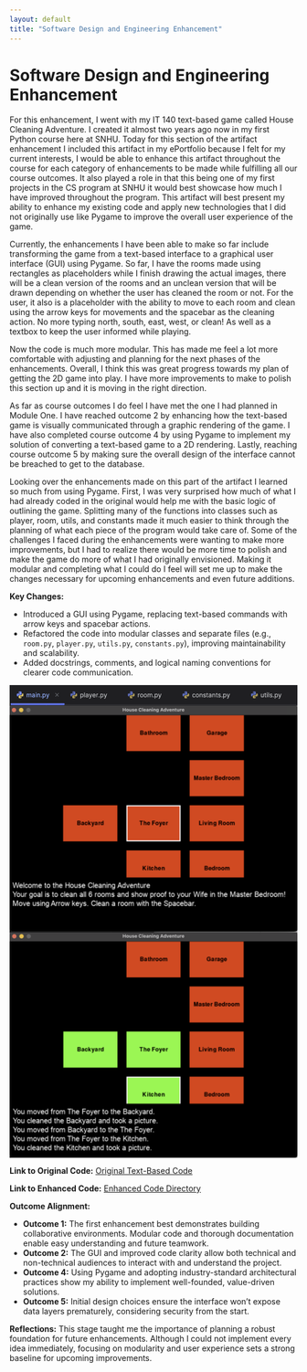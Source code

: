 ```yaml
---
layout: default
title: "Software Design and Engineering Enhancement"
---
```


# Software Design and Engineering Enhancement

For this enhancement, I went with my IT 140 text-based game called House Cleaning Adventure. I created it almost two years ago now in my first Python course here at SNHU. Today for this section of the artifact enhancement I included this artifact in my ePortfolio because I felt for my current interests, I would be able to enhance this artifact throughout the course for each category of enhancements to be made while fulfilling all our course outcomes. It also played a role in that this being one of my first projects in the CS program at SNHU it would best showcase how much I have improved throughout the program. This artifact will best present my ability to enhance my existing code and apply new technologies that I did not originally use like Pygame to improve the overall user experience of the game.

Currently, the enhancements I have been able to make so far include transforming the game from a text-based interface to a graphical user interface (GUI) using Pygame. So far, I have the rooms made using rectangles as placeholders while I finish drawing the actual images, there will be a clean version of the rooms and an unclean version that will be drawn depending on whether the user has cleaned the room or not. For the user, it also is a placeholder with the ability to move to each room and clean using the arrow keys for movements and the spacebar as the cleaning action. No more typing north, south, east, west, or clean! As well as a textbox to keep the user informed while playing.

Now the code is much more modular. This has made me feel a lot more comfortable with adjusting and planning for the next phases of the enhancements. Overall, I think this was great progress towards my plan of getting the 2D game into play. I have more improvements to make to polish this section up and it is moving in the right direction.

As far as course outcomes I do feel I have met the one I had planned in Module One. I have reached outcome 2 by enhancing how the text-based game is visually communicated through a graphic rendering of the game. I have also completed course outcome 4 by using Pygame to implement my solution of converting a text-based game to a 2D rendering. Lastly, reaching course outcome 5 by making sure the overall design of the interface cannot be breached to get to the database. 

 Looking over the enhancements made on this part of the artifact I learned so much from using Pygame. First, I was very surprised how much of what I had already coded in the original would help me with the basic logic of outlining the game. Splitting many of the functions into classes such as player, room, utils, and constants made it much easier to think through the planning of what each piece of the program would take care of. Some of the challenges I faced during the enhancements were wanting to make more improvements, but I had to realize there would be more time to polish and make the game do more of what I had originally envisioned. Making it modular and completing what I could do I feel will set me up to make the changes necessary for upcoming enhancements and even future additions. 

**Key Changes:**
- Introduced a GUI using Pygame, replacing text-based commands with arrow keys and spacebar actions.
- Refactored the code into modular classes and separate files (e.g., `room.py`, `player.py`, `utils.py`, `constants.py`), improving maintainability and scalability.
- Added docstrings, comments, and logical naming conventions for clearer code communication.

<img src="assets/images/software/software3.png" alt="Modular Design" width="600" style="display:block; margin:0 auto;">

<img src="assets/images/software/software2.png" alt="House Cleaning Adventure Start" width="600" style="display:block; margin:0 auto;">

<img src="assets/images/software/software1.png" alt="In-game Example" width="600" style="display:block; margin:0 auto;">


**Link to Original Code:**
[Original Text-Based Code](https://github.com/briggs8933/CS-499-Capstone/blob/main/Original%20House%20Cleaning%20Adventure/TextBasedGame.py)

**Link to Enhanced Code:**
[Enhanced Code Directory](https://github.com/briggs8933/CS-499-Capstone/tree/main/Enhanced%20House%20Cleaning%20Adventure)


**Outcome Alignment:**
- **Outcome 1:** The first enhancement best demonstrates building collaborative environments. Modular code and thorough documentation enable easy understanding and future teamwork.
- **Outcome 2:** The GUI and improved code clarity allow both technical and non-technical audiences to interact with and understand the project.
- **Outcome 4:** Using Pygame and adopting industry-standard architectural practices show my ability to implement well-founded, value-driven solutions.
- **Outcome 5:** Initial design choices ensure the interface won’t expose data layers prematurely, considering security from the start.

**Reflections:**
This stage taught me the importance of planning a robust foundation for future enhancements. Although I could not implement every idea immediately, focusing on modularity and user experience sets a strong baseline for upcoming improvements.
